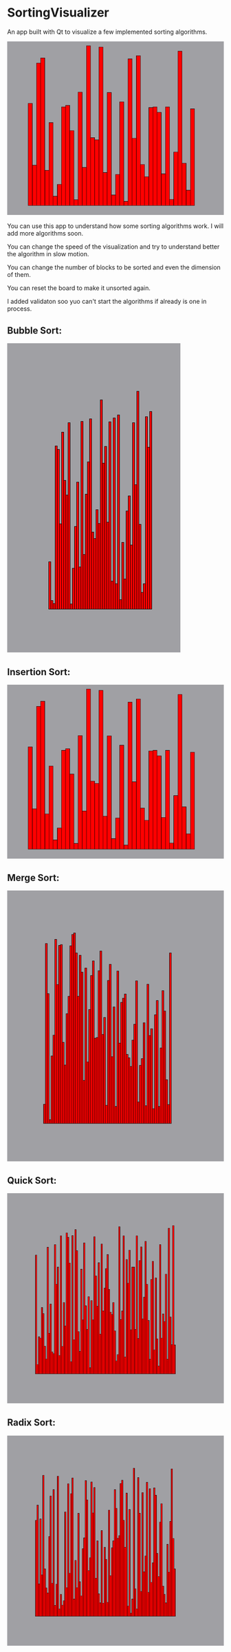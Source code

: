 # SortingVisualizer
An app built with Qt to visualize a few implemented sorting algorithms.

![](Img/insertionSort.gif)

You can use this app to understand how some sorting algorithms work. I will add more algorithms soon.

You can change the speed of the visualization and try to understand better the algorithm in slow motion.

You can change the number of blocks to be sorted and even the dimension of them.

You can reset the board to make it unsorted again.

I added validaton soo yuo can't start the algorithms if already is one in process.


## Bubble Sort:

![](Img/bubbleSort.gif)

## Insertion Sort:

![](Img/insertionSort.gif)

## Merge Sort:

![](Img/mergeSort.gif)

## Quick Sort:

![](Img/quickSort.gif)

## Radix Sort:

![](Img/radixSort.gif)
